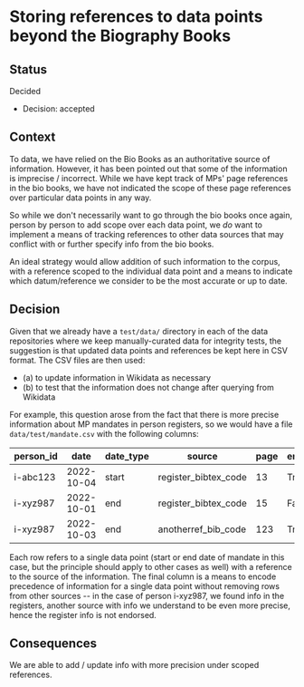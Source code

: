 # Storing references to data points beyond the Biography Books

## Status

Decided

- Decision: accepted


## Context

To data, we have relied on the Bio Books as an authoritative source of information. However, it has been pointed out that some of the information is imprecise / incorrect. While we have kept track of MPs' page references in the bio books, we have not indicated the scope of these page references over particular data points in any way.

So while we don't necessarily want to go through the bio books once again, person by person to add scope over each data point, we _do_ want to implement a means of tracking references to other data sources that may conflict with or further specify info from the bio books.

An ideal strategy would allow addition of such information to the corpus, with a reference scoped to the individual data point and a means to indicate which datum/reference we consider to be the most accurate or up to date.


## Decision

Given that we already have a `test/data/` directory in each of the data repositories where we keep manually-curated data for integrity tests, the suggestion is that updated data points and references be kept here in CSV format. The CSV files are then used:

- (a) to update information in Wikidata as necessary
- (b) to test that the information does not change after querying from Wikidata

For example, this question arose from the fact that there is more precise information about MP mandates in person registers, so we would have a file `data/test/mandate.csv` with the following columns:


| person_id |       date | date_type | source               | page | endorse |
| ---       | ---        | ---       | ---                  | ---  | ---     |
| i-abc123  | 2022-10-04 | start     | register_bibtex_code | 13   | True    |
| i-xyz987  | 2022-10-01 | end       | register_bibtex_code | 15   | False   |
| i-xyz987  | 2022-10-03 | end       | anotherref_bib_code  | 123  | True    |


Each row refers to a single data point (start or end date of mandate in this case, but the principle should apply to other cases as well) with a reference to the source of the information. The final column is a means to encode precedence of information for a single data point without removing rows from other sources -- in the case of person i-xyz987, we found info in the registers, another source with info we understand to be even more precise, hence the register info is not endorsed.


## Consequences

We are able to add / update info with more precision under scoped references.
